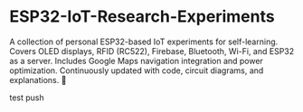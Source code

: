 # ESP32-IoT-Research-Experiments
A collection of personal ESP32-based IoT experiments for self-learning. Covers OLED displays, RFID (RC522), Firebase, Bluetooth, Wi-Fi, and ESP32 as a server. Includes Google Maps navigation integration and power optimization. Continuously updated with code, circuit diagrams, and explanations. 🚀

test push
